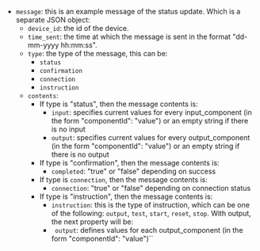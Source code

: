 - `message`: this is an example message of the status update. Which is a separate JSON object:
    - `device_id`: the id of the device. 
    - `time_sent`: the time at which the message is sent in the format "dd-mm-yyyy hh:mm:ss".
    - `type`: the type of the message, this can be:
        - `status`
        - `confirmation`
        - `connection`
        - `instruction`
    - `contents`:
        - If type is "status", then the message contents is:
            - `input`: specifies current values for every input_component (in the form "componentId": "value") or an empty string if there is no input 
            - `output`: specifies current values for every output_component (in the form "componentId": "value") or an empty string if there is no output 
        - If type is "confirmation", then the message contents is:
            - `completed`: "true" or "false" depending on success
        - If type is `connection`, then the message contents is:
            - `connection`: "true" or "false" depending on connection status 
        - If type is "instruction", then the message contents is:
            - `instruction`: this is the type of instruction, which can be one of the following:
                `output`, `test`, `start`, `reset`, `stop`. With output, the next property will be:
            - ` output`: defines values for each output_component (in the form "componentId": "value")``
 